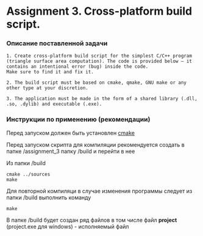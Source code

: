# Assignment 3. Cross-platform build script.

### Описание поставленной задачи

```
1. Create cross-platform build script for the simplest C/C++ program (triangle surface area computation). The code is provided below – it contains an intentional error (bug) inside the code.
Make sure to find it and fix it.

2. The build script must be based on cmake, qmake, GNU make or any other type at your discretion.

3. The application must be made in the form of a shared library (.dll, .so, .dylib) and executable (.exe).
```
### Инструкции по применению (рекомендации)

Перед запуском должен быть установлен [cmake](https://cmake.org/)

Перед запуском скрипта для компиляции рекомендуется создать в папке /assignment_3 папку /build и перейти в нее

Из папки /build 

```
cmake ../sources
make
```

Для повторной компиляци в случае изменения программы следует из папки /build выполнить команду 

```
make
```

В папке /build будет создан ряд файлов в том числе файл **project** (project.exe для windows) - исполняемый файл
